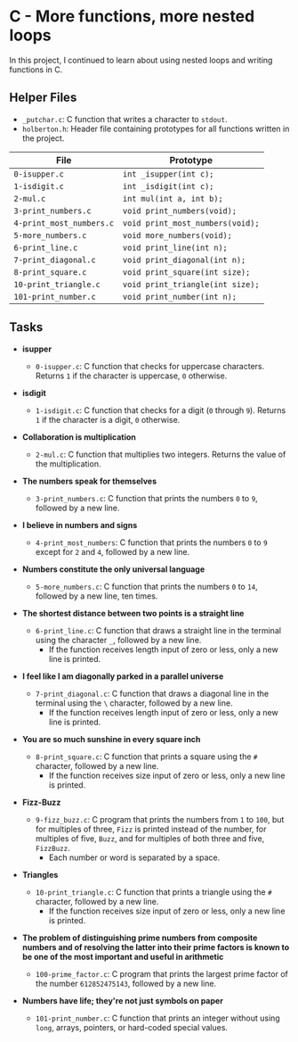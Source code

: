 # C - More functions, more nested loops
In this project, I continued to learn about using nested loops and writing functions in C.

## Helper Files

* `_putchar.c`: C function that writes a character to `stdout`.
* `holberton.h`: Header file containing prototypes for all functions written in the project.

| File                     | Prototype                        |
| ------------------------ | -------------------------------- |
| `0-isupper.c`            | `int _isupper(int c);`           |
| `1-isdigit.c`            | `int _isdigit(int c);`           |
| `2-mul.c`                | `int mul(int a, int b);`         |                   
| `3-print_numbers.c`      | `void print_numbers(void);`      |
| `4-print_most_numbers.c` | `void print_most_numbers(void);` |
| `5-more_numbers.c`       | `void more_numbers(void);`       |
| `6-print_line.c`         | `void print_line(int n);`        |
| `7-print_diagonal.c`     | `void print_diagonal(int n);`    |
| `8-print_square.c`       | `void print_square(int size);`   |
| `10-print_triangle.c`    | `void print_triangle(int size);` |
| `101-print_number.c`     | `void print_number(int n);`      |

## Tasks
* **isupper**
  * `0-isupper.c`: C function that checks for uppercase characters. Returns `1` if the character is uppercase, `0` otherwise.

* **isdigit**
  * `1-isdigit.c`: C function that checks for a digit (`0` through `9`). Returns `1` if the character is a digit, `0` otherwise.

* **Collaboration is multiplication**
  * `2-mul.c`: C function that multiplies two integers. Returns the value of the multiplication.

* **The numbers speak for themselves**
  * `3-print_numbers.c`: C function that prints the numbers `0` to `9`, followed by a new line.

* **I believe in numbers and signs**
  * `4-print_most_numbers`: C function that prints the numbers `0` to `9` except for `2` and `4`, followed by a new line.

* **Numbers constitute the only universal language**
  * `5-more_numbers.c`: C function that prints the numbers `0` to `14`, followed by a new line, ten times.

* **The shortest distance between two points is a straight line**
  * `6-print_line.c`: C function that draws a straight line in the terminal using the character `_`, followed by a new line.
    * If the function receives length input of zero or less, only a new line is printed.

* **I feel like I am diagonally parked in a parallel universe**
  * `7-print_diagonal.c`: C function that draws a diagonal line in the terminal using the `\` character, followed by a new line.
    * If the function receives length input of zero or less, only a new line is printed.

* **You are so much sunshine in every square inch**
  * `8-print_square.c`: C function that prints a square using the `#` character, followed by a new line.
    * If the function receives size input of zero or less, only a new line is printed.

* **Fizz-Buzz**
  * `9-fizz_buzz.c`: C program that prints the numbers from `1` to `100`, but for multiples of three, `Fizz` is printed instead of the number, for multiples of five, `Buzz`, and for multiples of both three and five, `FizzBuzz`.
    * Each number or word is separated by a space.

* **Triangles**
  * `10-print_triangle.c`: C function that prints a triangle using the `#` character, followed by a new line.
    * If the function receives size input of zero or less, only a new line is printed.

* **The problem of distinguishing prime numbers from composite numbers and of resolving the latter into their prime factors is known to be one of the most important and useful in arithmetic**
  * `100-prime_factor.c`: C program that prints the largest prime factor of the number `612852475143`, followed by a new line.

* **Numbers have life; they're not just symbols on paper**
  * `101-print_number.c`: C function that prints an integer without using `long`, arrays, pointers, or hard-coded special values.
